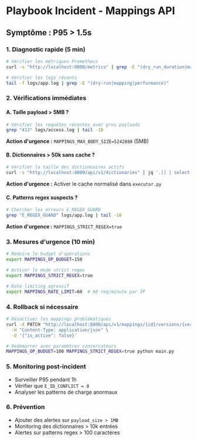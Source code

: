 # Playbook Incident - Mappings API

## Symptôme : P95 > 1.5s

### 1. Diagnostic rapide (5 min)

```bash
# Vérifier les métriques Prometheus
curl -s "http://localhost:8000/metrics" | grep -E "(dry_run_duration|mapping_validate_errors|dry_run_issues)"

# Vérifier les logs récents
tail -f logs/app.log | grep -E "(dry-run|mapping|performance)"
```

### 2. Vérifications immédiates

#### A. Taille payload > 5MB ?
```bash
# Vérifier les requêtes récentes avec gros payloads
grep "413" logs/access.log | tail -10
```

**Action d'urgence :** `MAPPINGS_MAX_BODY_SIZE=5242880` (5MB)

#### B. Dictionnaires > 50k sans cache ?
```bash
# Vérifier la taille des dictionnaires actifs
curl -s "http://localhost:8000/api/v1/dictionaries" | jq '.[] | select(.entries | length > 50000)'
```

**Action d'urgence :** Activer le cache normalisé dans `executor.py`

#### C. Patterns regex suspects ?
```bash
# Chercher les erreurs E_REGEX_GUARD
grep "E_REGEX_GUARD" logs/app.log | tail -10
```

**Action d'urgence :** `MAPPINGS_STRICT_REGEX=true`

### 3. Mesures d'urgence (10 min)

```bash
# Réduire le budget d'opérations
export MAPPINGS_OP_BUDGET=150

# Activer le mode strict regex
export MAPPINGS_STRICT_REGEX=true

# Rate limiting agressif
export MAPPINGS_RATE_LIMIT=60  # 60 req/minute par IP
```

### 4. Rollback si nécessaire

```bash
# Désactiver les mappings problématiques
curl -X PATCH "http://localhost:8000/api/v1/mappings/{id}/versions/{version_id}" \
  -H "Content-Type: application/json" \
  -d '{"is_active": false}'

# Redémarrer avec paramètres conservateurs
MAPPINGS_OP_BUDGET=100 MAPPINGS_STRICT_REGEX=true python main.py
```

### 5. Monitoring post-incident

- Surveiller P95 pendant 1h
- Vérifier que `E_ID_CONFLICT = 0`
- Analyser les patterns de charge anormaux

### 6. Prévention

- Ajouter des alertes sur `payload_size > 1MB`
- Monitoring des dictionnaires > 10k entrées
- Alertes sur patterns regex > 100 caractères
